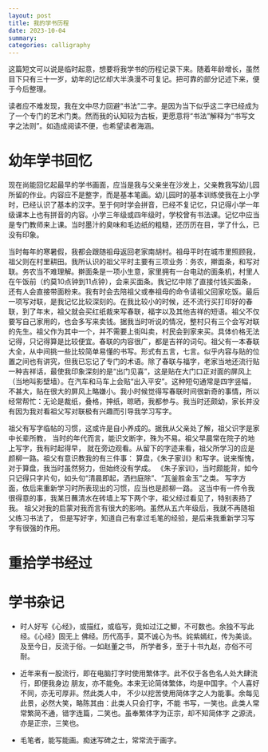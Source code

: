 ```yaml
---
layout: post
title: 我的学书历程
date: 2023-10-04
summary:
categories: calligraphy
---
```


这篇短文可以说是临时起意，想要将我学书的历程记录下来。随着年龄增长，虽然目下只有三十一岁，幼年的记忆却大半涣漫不可复记。把可靠的部分记述下来，便于今后整理。

读者应不难发现，我在文中尽力回避“书法”二字。是因为当下似乎这二字已经成为了一个专门的艺术门类。然而我的认知较为古板，更愿意将“书法”解释为“书写文字之法则”。如造成阅读不便，也希望读者海涵。

# 幼年学书回忆

现在尚能回忆起最早的学书画面，应当是我与父亲坐在沙发上，父亲教我写幼儿园所留的作业。内容应不是整字，而是基本笔画。幼儿园时的基本训练使我在上小学时，已经认识了基本的汉字。至于何时学会拼音，已经不复记忆，只记得小学一年级课本上也有拼音的内容。小学三年级或四年级时，学校曾有书法课。记忆中应当是专门教师来上课。当时墨汁的臭味和毛边纸的粗糙，还历历在目，学了什么，已没有印象。

当时每年的寒暑假，我都会跟随祖母返回老家南胡村。祖母平时在城市里照顾我，祖父则在村里耕田。我所认识的祖父平时主要有三项业务：务农，擀面条，和写对联。务农当不难理解。擀面条是一项小生意，家里拥有一台电动的面条机，村里人在午饭前（约莫10点钟到11点钟），会来买面条。我记忆中除了直接付钱买面条，还有人会直接带面粉来。我有时会去陪祖父或奉祖母的命令请祖父回家吃饭。最后一项写对联，是我记忆比较深刻的。在我比较小的时候，还不流行买打印好的春联，到了年末，祖父就会买红纸裁来写春联，福字以及其他吉祥的短语。祖父不仅要写自己家用的，也会多写来卖钱。据我当时听说的情况，整村只有三个会写对联的先生。祖父作为其中一个，并不需要上街叫卖，村民会到家来买。具体价格无法记得，只记得算是比较便宜。春联的内容很广，都是吉祥的词句。祖父有一本春联大全，从中间挑一些比较简单易懂的书写。形式有五言，七言。似乎内容与贴的位置之间也有讲究，但我已忘记了专门的术语。除了春联与福字，老家当地还流行贴一种吉祥话，最使我印象深刻的是“出门见喜”，这是贴在大门口正对面的屏风上（当地叫影壁墙）。在汽车和马车上会贴“出入平安”。这种短句通常是四字竖幅，不甚大，贴在很大的屏风上略嫌小。我小时候觉得写春联时间很新奇的事情，所以经常帮忙：无论是裁纸，叠格，抻纸，晾晒，我都参与。我当时还颇幼，家长并没有因为我对看祖父写对联极有兴趣而引导我学习写字。


祖父有写字临帖的习惯，这或许是自小养成的。据我从父亲处了解，祖父识字是家中长辈所教，
当时的年代而言，能识文断字，殊为不易。祖父早晨常在院子的地上写字，我有时起得早，
就在旁边观看。从留下的字迹来看，祖父所学习的应是颜柳一路。祖父有意识教我的有三件事：
算盘，《朱子家训》和写字。说来惭愧，对于算盘，我当时虽然努力，但始终没有学成。
《朱子家训》，当时颇能背，如今只记得只字片句，如头句“清晨即起，洒扫庭除”、“瓦釜胜金玉”之类。
写字方面，依后来重新学习时所表现出的习惯，应当也是颜柳一路。
这当中有一件令我很得意的事，我某日蘸清水在砖墙上写下两个字，祖父经过看见了，特别表扬了我。
祖父对我的启蒙对我而言有很大的影响。虽然从五六年级后，我就不再随祖父练习书法了，
但是写好字，知道自己有拿过毛笔的经验，是后来我重新学习写字有很强的作用。

# 重拾学书经过

# 学书杂记

- 时人好写《心经》，或描红，或临写，竟如过江之鲫，不可数也。余独不写此经。《心经》固无上
佛经。历代高手，莫不诚心为书。姹紫嫣红，传为美谈。及至今日，反流于俗。一如赵董之书，
所学者多，至于十书九赵，亦俗不可耐。

- 近年来有一股流行，即在电脑打字时使用繁体字。此不仅于各色名人处大肆流行，即便我身边
朋友，亦不能免。本来无论简体繁体，均是中国字。个人喜好不同，亦无可厚非。然此类人中，
不少以挖苦使用简体字之人为能事。余每见此景，必然大笑，略陈其由：此类人只会打字，不能
书写，一笑也。此类人常常繁简不通，错字连篇，二笑也。虽奉繁体字为正宗，却不知简体字
之源流，亦是正宗，三笑也。

- 毛笔者，能写能画。痴迷写碑之士，常常流于画字。
